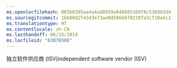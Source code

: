 ```yaml
---
ms.openlocfilehash: 003b0205aa4a4ad0959a9460d5389f8c538d83dd
ms.sourcegitcommit: 1bb00d2f4343e73ae8d58668f02297a3cf10a4c1
ms.translationtype: HT
ms.contentlocale: zh-CN
ms.lasthandoff: 06/15/2019
ms.locfileid: "63878508"
---
```

<span data-ttu-id="bd307-101">独立软件供应商 (ISV)</span><span class="sxs-lookup"><span data-stu-id="bd307-101">independent software vendor (ISV)</span></span>